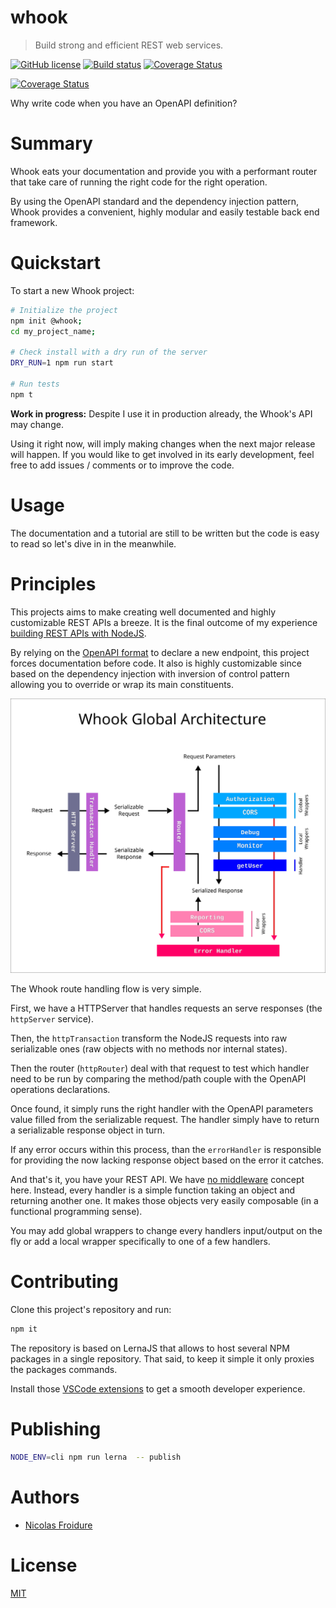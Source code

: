 [//]: # ( )
[//]: # (This file is automatically generated by a `metapak`)
[//]: # (module. Do not change it  except between the)
[//]: # (`content:start/end` flags, your changes would)
[//]: # (be overridden.)
[//]: # ( )
# whook
> Build strong and efficient REST web services.

[![GitHub license](https://img.shields.io/badge/license-MIT-blue.svg)](https://github.com/nfroidure/whook/blob/master/LICENSE)
[![Build status](https://secure.travis-ci.org/nfroidure/whook.svg)](https://travis-ci.org/nfroidure/whook)
[![Coverage Status](https://coveralls.io/repos/nfroidure/whook/badge.svg?branch=master)](https://coveralls.io/r/nfroidure/whook?branch=master)


[//]: # (::contents:start)

[![Coverage Status](https://coveralls.io/repos/nfroidure/whook/badge.svg?branch=master)](https://coveralls.io/r/nfroidure/whook?branch=master)

Why write code when you have an OpenAPI definition?

# Summary

Whook eats your documentation and provide you with a
 performant router that take care of running the right
 code for the right operation.

By using the OpenAPI standard and the dependency injection
 pattern, Whook provides a convenient, highly modular and easily
 testable back end framework.

# Quickstart

To start a new Whook project:

```sh
# Initialize the project
npm init @whook;
cd my_project_name;

# Check install with a dry run of the server
DRY_RUN=1 npm run start

# Run tests
npm t
```


**Work in progress:** Despite I use it in production already,
 the Whook's API may change.

Using it right now, will imply making changes when the next
 major release will happen. If you would like to get involved
 in its early development, feel free to add issues / comments
 or to improve the code.

# Usage

The documentation and a tutorial are still to be written but
 the code is easy to read so let's dive in in the meanwhile.

# Principles
This projects aims to make creating well documented and highly
 customizable REST APIs a breeze. It is the final outcome of my experience
 [building REST APIs with NodeJS](https://insertafter.com/en/blog/http_rest_apis_with_nodejs.html).

By relying on the [OpenAPI format](https://www.openapis.org/)
 to declare a new endpoint, this project forces documentation before code.
It also is highly customizable since based on the dependency injection
 with inversion of control pattern allowing you to override or wrap its main
 constituents.

![Architecture Overview](./overview.svg)

The Whook route handling flow is very simple.

First, we have a HTTPServer that handles requests an serve responses
 (the `httpServer` service).

Then, the `httpTransaction` transform the NodeJS requests into raw
 serializable ones (raw objects with no methods nor internal states).

Then the router (`httpRouter`) deal with that request to test which
 handler need to be run by comparing the method/path couple with the
 OpenAPI operations declarations.

Once found, it simply runs the right handler with the OpenAPI
 parameters value filled from the serializable request. The handler
 simply have to return a serializable response object in turn.

If any error occurs within this process, than the `errorHandler`
 is responsible for providing the now lacking response object
 based on the error it catches.

And that's it, you have your REST API. We have
 [no middleware](http://insertafter.com/en/blog/no_more_middlewares.html)
 concept here. Instead, every handler is a simple function taking an object
 and returning another one. It makes those objects very easily composable
 (in a functional programming sense).

You may add global wrappers to change every handlers input/output on the
 fly or add a local wrapper specifically to one of a few handlers.

# Contributing

Clone this project's repository and run:

```sh
npm it
```

The repository is based on LernaJS that allows to host several NPM
 packages in a single repository. That said, to keep it simple
 it only proxies the packages commands.

Install those [VSCode extensions](https://insertafter.com/en/blog/my_vscode_configuration.html)
 to get a smooth developer experience.

# Publishing

```sh
NODE_ENV=cli npm run lerna  -- publish
```

[//]: # (::contents:end)

# Authors
- [Nicolas Froidure](http://insertafter.com/en/index.html)

# License
[MIT](https://github.com/nfroidure/whook/blob/master/LICENSE)
